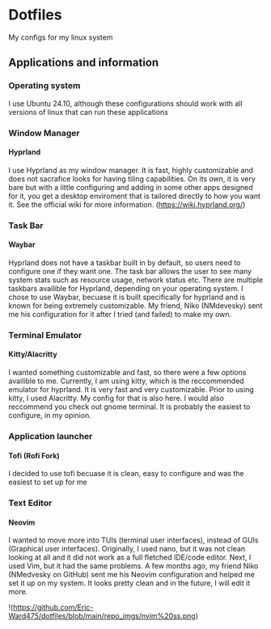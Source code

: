 # Dotfiles


My configs for my linux system

## Applications and information

### Operating system

I use Ubuntu 24.10, although these configurations should work with all versions of linux that can run these applications

### Window Manager
#### Hyprland

I use Hyprland as my window manager. It is fast, highly customizable and does not sacrafice looks for having tiling capabilities. On its own, it is very bare but with a little configuring and adding in some other apps designed for it, you get a desktop enviroment that is tailored directly to how you want it. See the official wiki for more information. (https://wiki.hyprland.org/)

### Task Bar 
#### Waybar

Hyprland does not have a taskbar built in by default, so users need to configure one if they want one. The task bar allows the user to see many system stats such as resource usage, network status etc. There are multiple taskbars availible for Hyprland, depending on your operating system. I chose to use Waybar, becuase it is built specifically for hyprland and is known for being extremely customizable. My friend, Niko (NMdevesky) sent me his configuration for it after I tried (and failed) to make my own.

### Terminal Emulator
#### Kitty/Alacritty

I wanted something customizable and fast, so there were a few options availible to me. Currently, I am using kitty, which is the reccommended emulator for hyprland. It is very fast and very customizable. Prior to using kitty, I used Alacritty. My config for that is also here. I would also reccommend you check out gnome terminal. It is probably the easiest to configure, in  my opinion.

### Application launcher
#### Tofi (Rofi Fork)

I decided to use tofi becuase it is clean, easy to configure and was the easiest to set up for me

### Text Editor
#### Neovim

I wanted to move more into TUIs (terminal user interfaces), instead of GUIs (Graphical user interfaces). Originally, I used nano, but it was not clean looking at all and it did not work as a full fletched IDE/code editor. Next, I used Vim, but it had the same problems. A few months ago, my friend Niko (NMedvesky on GitHub) sent me his Neovim configuration and helped me set it up on my system. It looks pretty clean and in the future, I will edit it more.

!(https://github.com/Eric-Ward475/dotfiles/blob/main/repo_imgs/nvim%20ss.png)
